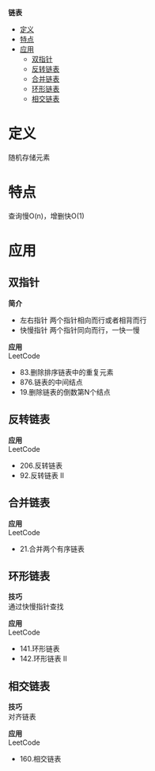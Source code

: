 **链表**
- [定义](#定义)
- [特点](#特点)
- [应用](#应用)
  - [双指针](#双指针)
  - [反转链表](#反转链表)
  - [合并链表](#合并链表)
  - [环形链表](#环形链表)
  - [相交链表](#相交链表)

# 定义 #
随机存储元素

# 特点 #
查询慢O(n)，增删快O(1)
  
# 应用 #
## 双指针 ##
**简介**  
- 左右指针 两个指针相向而行或者相背而行
- 快慢指针 两个指针同向而行，一快一慢

**应用**  
LeetCode
- 83.删除排序链表中的重复元素
- 876.链表的中间结点
- 19.删除链表的倒数第N个结点
## 反转链表 ##
**应用**  
LeetCode  
- 206.反转链表
- 92.反转链表 II
  
## 合并链表 ##
**应用**  
LeetCode
- 21.合并两个有序链表 

## 环形链表 ##
**技巧**  
通过快慢指针查找  

**应用**  
LeetCode  
- 141.环形链表
- 142.环形链表 II

## 相交链表 ##
**技巧**  
对齐链表  

**应用**  
LeetCode
- 160.相交链表


